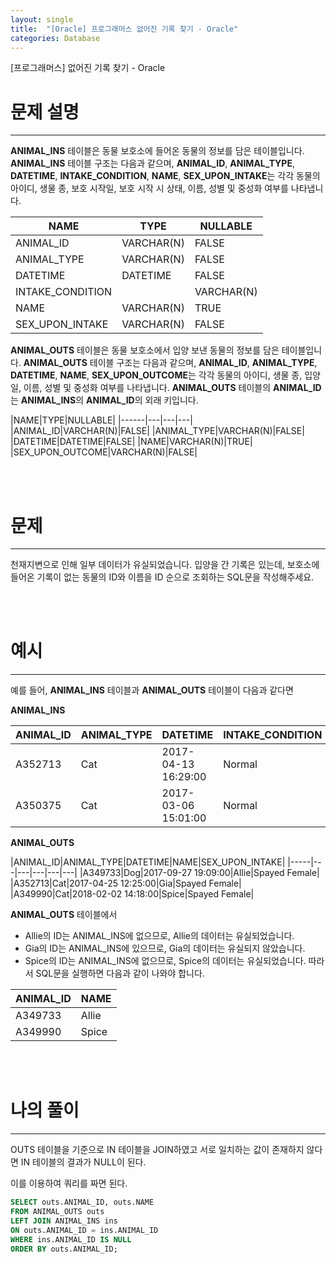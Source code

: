 ```yaml
---
layout: single
title:  "[Oracle] 프로그래머스 없어진 기록 찾기 - Oracle"
categories: Database
---
```



[프로그래머스] 없어진 기록 찾기 - Oracle

# 문제 설명

---

**ANIMAL_INS** 테이블은 동물 보호소에 들어온 동물의 정보를 담은 테이블입니다. **ANIMAL_INS** 테이블 구조는 다음과 같으며, **ANIMAL_ID**, **ANIMAL_TYPE**, **DATETIME**, **INTAKE_CONDITION**, **NAME**, **SEX_UPON_INTAKE**는 각각 동물의 아이디, 생물 종, 보호 시작일, 보호 시작 시 상태, 이름, 성별 및 중성화 여부를 나타냅니다.

|NAME|TYPE|NULLABLE|
|------|---|---|
|ANIMAL_ID|VARCHAR(N)|FALSE|
|ANIMAL_TYPE|VARCHAR(N)|FALSE|
|DATETIME|DATETIME|FALSE|
|INTAKE_CONDITION||VARCHAR(N)|FALSE|
|NAME|VARCHAR(N)|TRUE|
|SEX_UPON_INTAKE|VARCHAR(N)|FALSE|

**ANIMAL_OUTS** 테이블은 동물 보호소에서 입양 보낸 동물의 정보를 담은 테이블입니다. **ANIMAL_OUTS** 테이블 구조는 다음과 같으며, **ANIMAL_ID**, **ANIMAL_TYPE**, **DATETIME**, **NAME**, **SEX_UPON_OUTCOME**는 각각 동물의 아이디, 생물 종, 입양일, 이름, 성별 및 중성화 여부를 나타냅니다. **ANIMAL_OUTS** 테이블의 **ANIMAL_ID**는 **ANIMAL_INS**의 **ANIMAL_ID**의 외래 키입니다.

|NAME|TYPE|NULLABLE|
|------|---|---|---|
|ANIMAL_ID|VARCHAR(N)|FALSE|
|ANIMAL_TYPE|VARCHAR(N)|FALSE|
|DATETIME|DATETIME|FALSE|
|NAME|VARCHAR(N)|TRUE|
|SEX_UPON_OUTCOME|VARCHAR(N)|FALSE|


<br/><br/>
# 문제


---
천재지변으로 인해 일부 데이터가 유실되었습니다. 입양을 간 기록은 있는데, 보호소에 들어온 기록이 없는 동물의 ID와 이름을 ID 순으로 조회하는 SQL문을 작성해주세요.


<br/><br/>
# 예시


---

예를 들어, **ANIMAL_INS** 테이블과 **ANIMAL_OUTS** 테이블이 다음과 같다면

**ANIMAL_INS**

|ANIMAL_ID|ANIMAL_TYPE|DATETIME|INTAKE_CONDITION|NAME|SEX_UPON_INTAKE|
|-----|---|---|---|---|---|
|A352713|Cat|2017-04-13 16:29:00|Normal|Gia|Spayed Female|
|A350375|Cat|2017-03-06 15:01:00|Normal|Meo|Neutered Male|

**ANIMAL_OUTS**

|ANIMAL_ID|ANIMAL_TYPE|DATETIME|NAME|SEX_UPON_INTAKE|
|-----|---|---|---|---|---|
|A349733|Dog|2017-09-27 19:09:00|Allie|Spayed Female|
|A352713|Cat|2017-04-25 12:25:00|Gia|Spayed Female|
|A349990|Cat|2018-02-02 14:18:00|Spice|Spayed Female|

**ANIMAL_OUTS** 테이블에서

- Allie의 ID는 ANIMAL_INS에 없으므로, Allie의 데이터는 유실되었습니다.
- Gia의 ID는 ANIMAL_INS에 있으므로, Gia의 데이터는 유실되지 않았습니다.
- Spice의 ID는 ANIMAL_INS에 없으므로, Spice의 데이터는 유실되었습니다.
따라서 SQL문을 실행하면 다음과 같이 나와야 합니다.

|ANIMAL_ID|NAME|
|-----|---|
|A349733|Allie|
|A349990|Spice|



<br/><br/>
# 나의 풀이

---

OUTS 테이블을 기준으로 IN 테이블을 JOIN하였고 서로 일치하는 값이 존재하지 않다면 IN 테이블의 결과가 NULL이 된다.

이를 이용하여 쿼리를 짜면 된다.


```sql
SELECT outs.ANIMAL_ID, outs.NAME
FROM ANIMAL_OUTS outs
LEFT JOIN ANIMAL_INS ins
ON outs.ANIMAL_ID = ins.ANIMAL_ID
WHERE ins.ANIMAL_ID IS NULL
ORDER BY outs.ANIMAL_ID;
```


